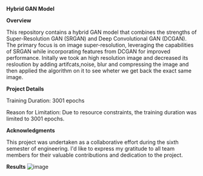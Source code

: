 **Hybrid GAN Model** 

**Overview**

This repository contains a hybrid GAN model that combines the strengths of Super-Resolution GAN (SRGAN) and Deep Convolutional GAN (DCGAN). The primary focus is on image super-resolution, leveraging the capabilities of SRGAN while incorporating features from DCGAN for improved performance. Initally we took an high resolution image and decreased its resloution by adding artifcats,noise, blur and compressing the image and then applied the algorithm on it to see wheter we get back the exact same image.

**Project Details**

Training Duration: 3001 epochs

Reason for Limitation: Due to resource constraints, the training duration was limited to 3001 epochs.

**Acknowledgments**

This project was undertaken as a collaborative effort during the sixth semester of engineering. I'd like to express my gratitude to all team members for their valuable contributions and dedication to the project.

**Results**
![image](https://github.com/Viraj465/GAN--Image-enhancement-model-using-DL./assets/122300461/1bcdcc84-e041-45dd-bca9-e6566a115244)

